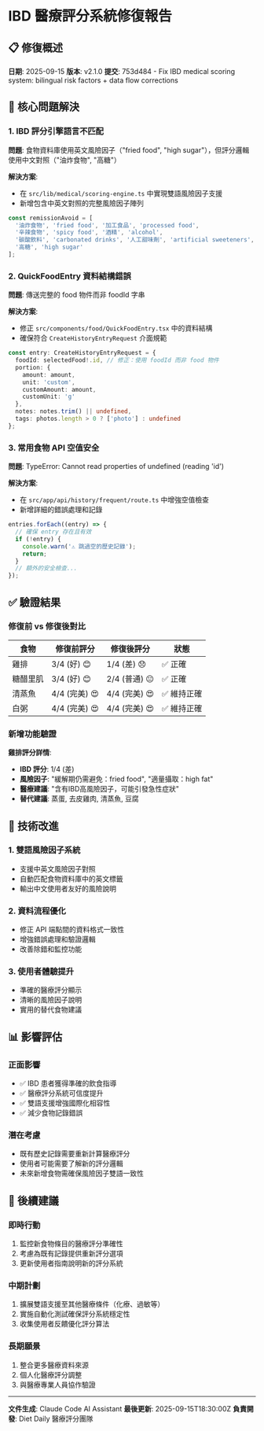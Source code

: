 # IBD 醫療評分系統修復報告

## 📋 修復概述
**日期**: 2025-09-15
**版本**: v2.1.0
**提交**: 753d484 - Fix IBD medical scoring system: bilingual risk factors + data flow corrections

## 🎯 核心問題解決

### 1. IBD 評分引擎語言不匹配
**問題**: 食物資料庫使用英文風險因子（"fried food", "high sugar"），但評分邏輯使用中文對照（"油炸食物", "高糖"）

**解決方案**:
- 在 `src/lib/medical/scoring-engine.ts` 中實現雙語風險因子支援
- 新增包含中英文對照的完整風險因子陣列

```typescript
const remissionAvoid = [
  '油炸食物', 'fried food', '加工食品', 'processed food',
  '辛辣食物', 'spicy food', '酒精', 'alcohol',
  '碳酸飲料', 'carbonated drinks', '人工甜味劑', 'artificial sweeteners',
  '高糖', 'high sugar'
];
```

### 2. QuickFoodEntry 資料結構錯誤
**問題**: 傳送完整的 food 物件而非 foodId 字串

**解決方案**:
- 修正 `src/components/food/QuickFoodEntry.tsx` 中的資料結構
- 確保符合 `CreateHistoryEntryRequest` 介面規範

```typescript
const entry: CreateHistoryEntryRequest = {
  foodId: selectedFood!.id, // 修正：使用 foodId 而非 food 物件
  portion: {
    amount: amount,
    unit: 'custom',
    customAmount: amount,
    customUnit: 'g'
  },
  notes: notes.trim() || undefined,
  tags: photos.length > 0 ? ['photo'] : undefined
};
```

### 3. 常用食物 API 空值安全
**問題**: TypeError: Cannot read properties of undefined (reading 'id')

**解決方案**:
- 在 `src/app/api/history/frequent/route.ts` 中增強空值檢查
- 新增詳細的錯誤處理和記錄

```typescript
entries.forEach((entry) => {
  // 確保 entry 存在且有效
  if (!entry) {
    console.warn('⚠️ 跳過空的歷史記錄');
    return;
  }
  // 額外的安全檢查...
});
```

## ✅ 驗證結果

### 修復前 vs 修復後對比

| 食物 | 修復前評分 | 修復後評分 | 狀態 |
|------|------------|------------|------|
| 雞排 | 3/4 (好) 😊 | 1/4 (差) 😞 | ✅ 正確 |
| 糖醋里肌 | 3/4 (好) 😊 | 2/4 (普通) 😐 | ✅ 正確 |
| 清蒸魚 | 4/4 (完美) 😍 | 4/4 (完美) 😍 | ✅ 維持正確 |
| 白粥 | 4/4 (完美) 😍 | 4/4 (完美) 😍 | ✅ 維持正確 |

### 新增功能驗證

**雞排評分詳情**:
- **IBD 評分**: 1/4 (差)
- **風險因子**: "緩解期仍需避免：fried food", "適量攝取：high fat"
- **醫療建議**: "含有IBD高風險因子，可能引發急性症狀"
- **替代建議**: 蒸蛋, 去皮雞肉, 清蒸魚, 豆腐

## 🔧 技術改進

### 1. 雙語風險因子系統
- 支援中英文風險因子對照
- 自動匹配食物資料庫中的英文標籤
- 輸出中文使用者友好的風險說明

### 2. 資料流程優化
- 修正 API 端點間的資料格式一致性
- 增強錯誤處理和驗證邏輯
- 改善除錯和監控功能

### 3. 使用者體驗提升
- 準確的醫療評分顯示
- 清晰的風險因子說明
- 實用的替代食物建議

## 📊 影響評估

### 正面影響
- ✅ IBD 患者獲得準確的飲食指導
- ✅ 醫療評分系統可信度提升
- ✅ 雙語支援增強國際化相容性
- ✅ 減少食物記錄錯誤

### 潛在考慮
- 既有歷史記錄需要重新計算醫療評分
- 使用者可能需要了解新的評分邏輯
- 未來新增食物需確保風險因子雙語一致性

## 🚀 後續建議

### 即時行動
1. 監控新食物條目的醫療評分準確性
2. 考慮為既有記錄提供重新評分選項
3. 更新使用者指南說明新的評分系統

### 中期計劃
1. 擴展雙語支援至其他醫療條件（化療、過敏等）
2. 實施自動化測試確保評分系統穩定性
3. 收集使用者反饋優化評分算法

### 長期願景
1. 整合更多醫療資料來源
2. 個人化醫療評分調整
3. 與醫療專業人員協作驗證

---

**文件生成**: Claude Code AI Assistant
**最後更新**: 2025-09-15T18:30:00Z
**負責開發**: Diet Daily 醫療評分團隊